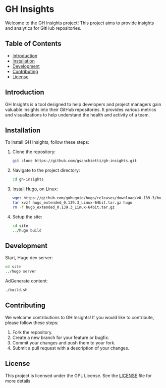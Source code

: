 # GH Insights

Welcome to the GH Insights project! This project aims to provide insights and analytics for GitHub repositories.

## Table of Contents

- [Introduction](#introduction)
- [Installation](#installation)
- [Development](#usage)
- [Contributing](#contributing)
- [License](#license)

## Introduction

GH Insights is a tool designed to help developers and project managers gain valuable insights into their GitHub repositories. It provides various metrics and visualizations to help understand the health and activity of a team.

## Installation

To install GH Insights, follow these steps:

1. Clone the repository:
    ```bash
    git clone https://github.com/gsanchietti/gh-insights.git
    ```
2. Navigate to the project directory:
    ```bash
    cd gh-insights
    ```
3. [Install Hugo](https://gohugo.io/installation/), on Linux:
   ```bash
   wget https://github.com/gohugoio/hugo/releases/download/v0.139.3/hugo_extended_0.139.3_Linux-64bit.tar.gz 
   tar xvzf hugo_extended_0.139.3_Linux-64bit.tar.gz hugo
   rm -f hugo_extended_0.139.3_Linux-64bit.tar.gz
   ```
4. Setup the site:
   ```bash
   cd site
   ../hugo build
   ```


## Development

Start, Hugo dev server:
```bash
cd site
../hugo server
```

AdGenerate content:
```bash
./build.sh
```

## Contributing

We welcome contributions to GH Insights! If you would like to contribute, please follow these steps:

1. Fork the repository.
2. Create a new branch for your feature or bugfix.
3. Commit your changes and push them to your fork.
4. Submit a pull request with a description of your changes.

## License

This project is licensed under the GPL License. See the [LICENSE](LICENSE) file for more details.